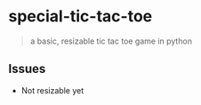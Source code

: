 # special-tic-tac-toe
> a basic, resizable tic tac toe game in python

## Issues
- Not resizable yet
